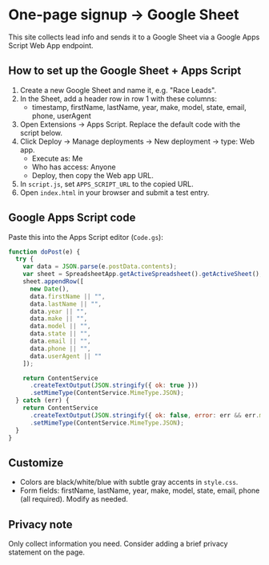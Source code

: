 # One-page signup → Google Sheet

This site collects lead info and sends it to a Google Sheet via a Google Apps Script Web App endpoint.

## How to set up the Google Sheet + Apps Script

1. Create a new Google Sheet and name it, e.g. "Race Leads".
2. In the Sheet, add a header row in row 1 with these columns:
	- timestamp, firstName, lastName, year, make, model, state, email, phone, userAgent
3. Open Extensions → Apps Script. Replace the default code with the script below.
4. Click Deploy → Manage deployments → New deployment → type: Web app.
	- Execute as: Me
	- Who has access: Anyone
	- Deploy, then copy the Web app URL.
5. In `script.js`, set `APPS_SCRIPT_URL` to the copied URL.
6. Open `index.html` in your browser and submit a test entry.

## Google Apps Script code
Paste this into the Apps Script editor (`Code.gs`):

```javascript
function doPost(e) {
  try {
    var data = JSON.parse(e.postData.contents);
    var sheet = SpreadsheetApp.getActiveSpreadsheet().getActiveSheet();
    sheet.appendRow([
      new Date(),
      data.firstName || "",
      data.lastName || "",
      data.year || "",
      data.make || "",
      data.model || "",
      data.state || "",
      data.email || "",
      data.phone || "",
      data.userAgent || ""
    ]);

    return ContentService
      .createTextOutput(JSON.stringify({ ok: true }))
      .setMimeType(ContentService.MimeType.JSON);
  } catch (err) {
    return ContentService
      .createTextOutput(JSON.stringify({ ok: false, error: err && err.message }))
      .setMimeType(ContentService.MimeType.JSON);
  }
}
```

## Customize
- Colors are black/white/blue with subtle gray accents in `style.css`.
- Form fields: firstName, lastName, year, make, model, state, email, phone (all required). Modify as needed.

## Privacy note
Only collect information you need. Consider adding a brief privacy statement on the page.

